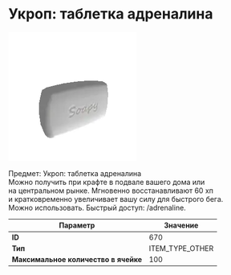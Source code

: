 # Укроп: таблетка адреналина

![Item Image](../img/670.webp?raw=true)

Предмет: Укроп: таблетка адреналина<br>Можно получить при крафте в подвале вашего дома или<br>на центральном рынке. Мгновенно восстанавливают 60 хп<br>и кратковременно увеличивает вашу силу для быстрого бега. <br>Можно использовать. Быстрый доступ: /adrenaline.


| Параметр | Значение |
|----------|----------|
| **ID** | 670 |
| **Тип** | ITEM_TYPE_OTHER |
| **Максимальное количество в ячейке** | 100 |

